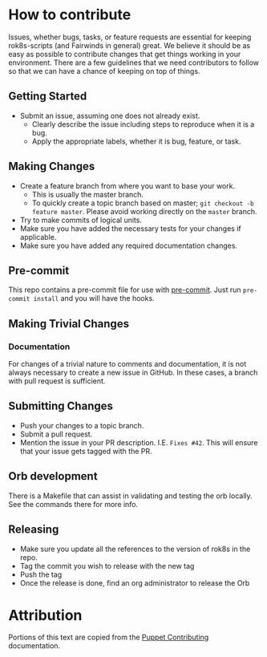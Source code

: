 # How to contribute

Issues, whether bugs, tasks, or feature requests are essential for keeping rok8s-scripts (and Fairwinds in general) great.
We believe it should be as easy as possible to contribute changes that
get things working in your environment. There are a few guidelines that we
need contributors to follow so that we can have a chance of keeping on
top of things.

## Getting Started

* Submit an issue, assuming one does not already exist.
  * Clearly describe the issue including steps to reproduce when it is a bug.
  * Apply the appropriate labels, whether it is bug, feature, or task.

## Making Changes

* Create a feature branch from where you want to base your work.
  * This is usually the master branch.
  * To quickly create a topic branch based on master; `git checkout -b
    feature master`. Please avoid working directly on the
    `master` branch.
* Try to make commits of logical units.
* Make sure you have added the necessary tests for your changes if applicable.
* Make sure you have added any required documentation changes.

## Pre-commit

This repo contains a pre-commit file for use with [pre-commit](https://pre-commit.com/). Just run `pre-commit install` and you will have the hooks.

## Making Trivial Changes

### Documentation

For changes of a trivial nature to comments and documentation, it is not
always necessary to create a new issue in GitHub. In these cases, a branch with pull request is sufficient.

## Submitting Changes

* Push your changes to a topic branch.
* Submit a pull request.
* Mention the issue in your PR description. I.E. `Fixes #42`.  This will ensure that your issue gets tagged with the PR.

## Orb development

There is a Makefile that can assist in validating and testing the orb locally.  See the commands there for more info.

## Releasing

- Make sure you update all the references to the version of rok8s in the repo.
- Tag the commit you wish to release with the new tag
- Push the tag
- Once the release is done, find an org administrator to release the Orb


Attribution
===========
Portions of this text are copied from the [Puppet Contributing](https://github.com/puppetlabs/puppet/blob/master/CONTRIBUTING.md) documentation.
